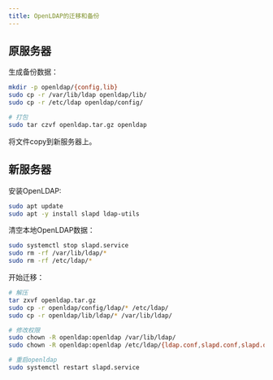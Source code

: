 ```yaml
---
title: OpenLDAP的迁移和备份
---
```


## 原服务器

生成备份数据：

```bash
mkdir -p openldap/{config,lib}
sudo cp -r /var/lib/ldap openldap/lib/
sudo cp -r /etc/ldap openldap/config/

# 打包
sudo tar czvf openldap.tar.gz openldap
```

将文件copy到新服务器上。

## 新服务器

安装OpenLDAP:

```bash
sudo apt update
sudo apt -y install slapd ldap-utils 
```

清空本地OpenLDAP数据：

```bash
sudo systemctl stop slapd.service
sudo rm -rf /var/lib/ldap/*
sudo rm -rf /etc/ldap/*
```

开始迁移：

```bash
# 解压
tar zxvf openldap.tar.gz
sudo cp -r openldap/config/ldap/* /etc/ldap/
sudo cp -r openldap/lib/ldap/* /var/lib/ldap/

# 修改权限
sudo chown -R openldap:openldap /var/lib/ldap/
sudo chown -R openldap:openldap /etc/ldap/{ldap.conf,slapd.conf,slapd.d}

# 重启openldap
sudo systemctl restart slapd.service
```
